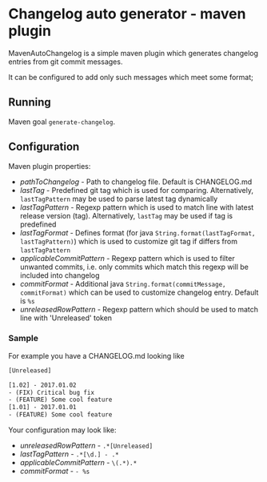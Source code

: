 # Changelog auto generator - maven plugin
MavenAutoChangelog is a simple maven plugin which generates changelog entries from git commit messages.

It can be configured to add only such messages which meet some format;

## Running
Maven goal `generate-changelog`. 

## Configuration

Maven plugin properties:
- *pathToChangelog* - Path to changelog file. Default is CHANGELOG.md
- *lastTag* - Predefined git tag which is used for comparing. Alternatively, `lastTagPattern` may be used to parse latest tag dynamically
- *lastTagPattern* - Regexp pattern which is used to match line with latest release version (tag). Alternatively, `lastTag` may be used if tag is predefined
- *lastTagFormat* - Defines format (for java `String.format(lastTagFormat, lastTagPattern)`) which is used to customize git tag if differs from `lastTagPattern`
- *applicableCommitPattern* - Regexp pattern which is used to filter unwanted commits, i.e. only commits which match this regexp will be included into changelog
- *commitFormat* - Additional java `String.format(commitMessage, commitFormat)` which can be used to customize changelog entry. Default is `%s`
- *unreleasedRowPattern* - Regexp pattern which should be used to match line with 'Unreleased' token

### Sample
For example you have a CHANGELOG.md looking like
```html
[Unreleased]

[1.02] - 2017.01.02
- (FIX) Critical bug fix
- (FEATURE) Some cool feature
[1.01] - 2017.01.01
- (FEATURE) Some cool feature
```

Your configuration may look like:
- *unreleasedRowPattern* - `.*[Unreleased]`
- *lastTagPattern* - `.*[\d.] - .*`
- *applicableCommitPattern* - `\(.*).*`
- *commitFormat* - `- %s`
